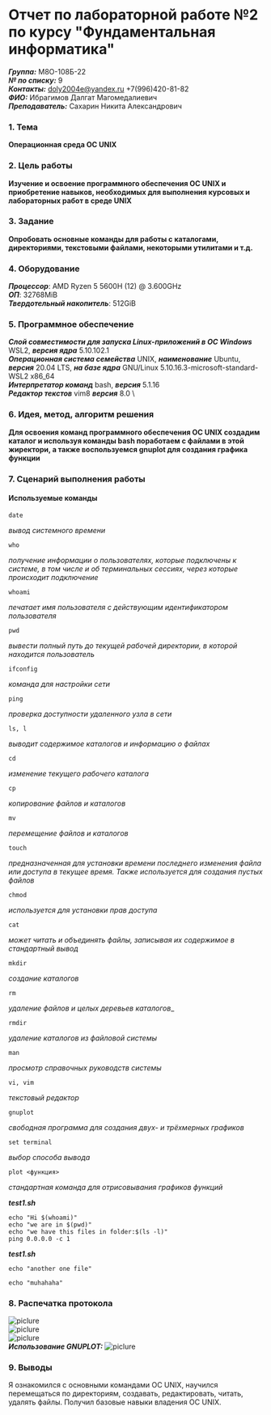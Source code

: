 # Отчет по лабораторной работе №2 по курсу "Фундаментальная информатика"

___Группа:___ М8О-108Б-22 \
___№ по списку:___ 9 \
___Контакты:___ doly2004e@yandex.ru +7(996)420-81-82 \
___ФИО:___ Ибрагимов Далгат Магомедалиевич \
___Преподаватель:___ Сахарин Никита Александрович

### 1. Тема
__Операционная среда ОС UNIX__

### 2. Цель работы
__Изучение и освоение программного обеспечения ОС UNIX и приобретение навыков, необходимых для выполнения курсовых и лабораторных работ в среде UNIX__

### 3. Задание
__Опробовать основные команды для работы с каталогами, директориями, текстовыми файлами, некоторыми утилитами и т.д.__

### 4. Оборудование
___Процессор___: AMD Ryzen 5 5600H (12) @ 3.600GHz \
___ОП___: 32768MiB \
___Твердотельный накопитель___: 512GiB

### 5. Программное обеспечение
___Слой совместимости для запуска Linux-приложений в ОС Windows___ WSL2, ___версия ядра___ 5.10.102.1 \
___Операционная система семейства___ UNIX, ___наименование___  Ubuntu, ___версия___ 20.04 LTS, ___на базе ядра___ GNU/Linux 5.10.16.3-microsoft-standard-WSL2 x86_64 \
___Интерпретатор команд___ bash, ___версия___ 5.1.16 \
___Редактор текстов___ vim8 ___версия___ 8.0 \

### 6. Идея, метод, алгоритм решения
__Для освоения команд программного обеспечения ОС UNIX создадим каталог и используя команды bash поработаем с файлами в этой жиректори, а также воспользуемся gnuplot для создания графика функции__

### 7. Сценарий выполнения работы
#### Используемые команды

    date

_вывод системного времени_

    who

_получение информации о пользователях, которые подключены к системе, в том числе и об терминальных сессиях, через которые происходит подключение_

    whoami

_печатает имя пользователя с действующим идентификатором пользователя_

    pwd 

_вывести полный путь до текущей рабочей директории, в которой находится пользователь_

    ifconfig

_команда для настройки сети_

    ping

_проверка доступности удаленного узла в сети_

    ls, l

_выводит содержимое каталогов и информацию о файлах_

    cd

_изменение текущего рабочего каталога_

    cp

_копирование файлов и каталогов_

    mv

_перемещение файлов и каталогов_

    touch

_предназначенная для установки времени последнего изменения файла или доступа в текущее время. Также используется для создания пустых файлов_

    chmod
_используется для установки прав доступа_

    cat

_может читать и объединять файлы, записывая их содержимое в стандартный вывод_

    mkdir

_создание каталогов_

    rm

_удаление файлов и целых деревьев каталогов__

    rmdir

_удаление каталогов из файловой системы_

    man 

_просмотр справочных руководств системы_

    vi, vim

_текстовый редактор_

    gnuplot

_свободная программа для создания двух- и трёхмерных графиков_
  
    set terminal
  
_выбор способа вывода_
  
    plot <функция>
  
_стандартная команда для отрисовывания графиков функций_
  
___test1.sh___

```
echo "Hi $(whoami)"
echo "we are in $(pwd)"
echo "we have this files in folder:$(ls -l)"
ping 0.0.0.0 -c 1

```

___test1.sh___

```
echo "another one file"

echo "muhahaha"
```

### 8. Распечатка протокола

![piclure](terminal1.png) \
![piclure](terminal2.png) \
![piclure](terminal3.png) \
___Использование GNUPLOT:___
![piclure](gnuplot.png)

### 9. Выводы

Я ознакомился с основными командами ОС UNIX, научился перемещаться по директориям, создавать, редактировать, читать, удалять файлы. Получил базовые навыки владения ОС UNIX.
